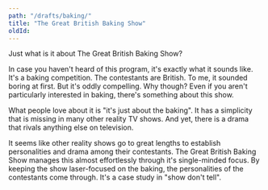 ```yaml
---
path: "/drafts/baking/"
title: "The Great British Baking Show"
oldId: 
---
```

Just what is it about The Great British Baking Show?

In case you haven't heard of this program, it's exactly what it sounds
like. It's a baking competition. The contestants are British. To me, it sounded
boring at first. But it's oddly compelling. Why though? Even if you aren't
particularly interested in baking, there's something about this show.

What people love about it is "it's just about the baking". It has a simplicity
that is missing in many other reality TV shows. And yet, there is a drama that
rivals anything else on television.

It seems like other reality shows go to great lengths to establish personalities
and drama among their contestants. The Great British Baking Show manages this
almost effortlessly through it's single-minded focus. By keeping the show
laser-focused on the baking, the personalities of the contestants come
through. It's a case study in "show don't tell". 


